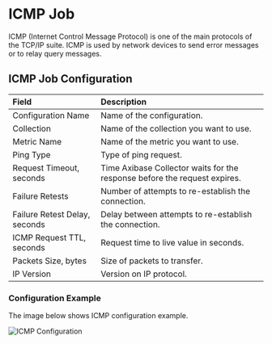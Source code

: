 # ICMP Job

ICMP (Internet Control Message Protocol) is one of the main protocols of the TCP/IP suite. ICMP is used by network devices to send error messages or to relay query messages.

## ICMP Job Configuration

| Field       | Description   |
|:-------------|:--------------|
| Configuration Name     | Name of the configuration. |
| Collection     |  Name of the collection you want to use. |
| Metric Name | Name of the metric you want to use. |
| Ping Type | Type of ping request. |
| Request Timeout, seconds | Time Axibase Collector waits for the response before the request expires. |
| Failure Retests | Number of attempts to re-establish the connection.  |
| Failure Retest Delay, seconds|  Delay between attempts to re-establish the connection.  |
| ICMP Request TTL, seconds |  Request time to live value in seconds.   |
| Packets Size, bytes | Size of packets to transfer.   |
| IP Version |   Version on IP protocol.  |

### Configuration Example

The image below shows ICMP configuration example.

![ICMP Configuration](https://axibase.com/wp-content/uploads/2014/06/icmp_job.png)
